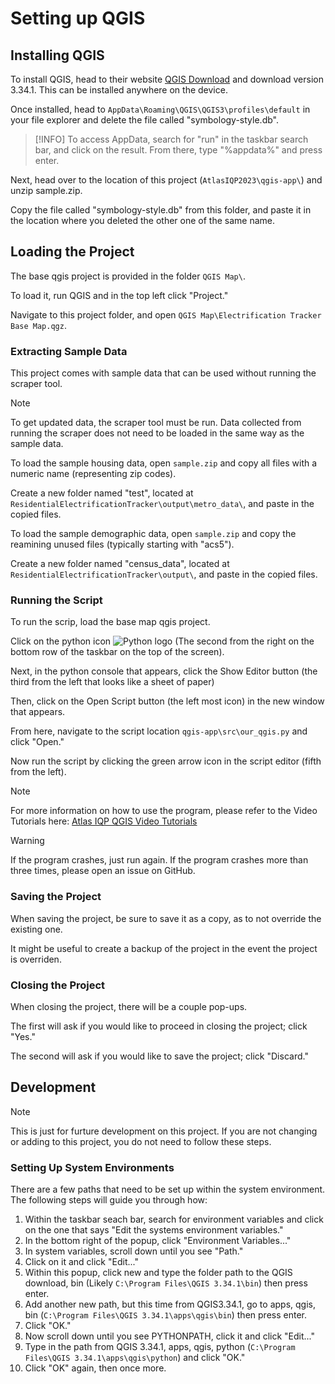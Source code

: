 # Setting up QGIS
## Installing QGIS
To install QGIS, head to their website [QGIS Download](https://qgis.org/en/site/forusers/download.html) and download version 3.34.1.
This can be installed anywhere on the device.

Once installed, head to `AppData\Roaming\QGIS\QGIS3\profiles\default` in your file explorer and delete the file called "symbology-style.db".

>[!INFO]
>To access AppData, search for "run" in the taskbar search bar, and click on the result.
>From there, type "%appdata%" and press enter.

Next, head over to the location of this project (`AtlasIQP2023\qgis-app\`) and unzip sample.zip.

Copy the file called "symbology-style.db" from this folder, and paste it in the location where you deleted the other one of the same name.

## Loading the Project
The base qgis project is provided in the folder `QGIS Map\`.

To load it, run QGIS and in the top left click "Project."

Navigate to this project folder, and open `QGIS Map\Electrification Tracker Base Map.qgz`.

### Extracting Sample Data
This project comes with sample data that can be used without running the scraper tool.

>[!NOTE]
>To get updated data, the scraper tool must be run.
>Data collected from running the scraper does not need to be loaded in the same way as the sample data.

To load the sample housing data, open `sample.zip` and copy all files with a numeric name (representing zip codes).

Create a new folder named "test", located at `ResidentialElectrificationTracker\output\metro_data\`, and paste in the copied files.

To load the sample demographic data, open `sample.zip` and copy the reamining unused files (typically starting with "acs5").

Create a new folder named "census_data", located at `ResidentialElectrificationTracker\output\`, and paste in the copied files.

### Running the Script
To run the scrip, load the base map qgis project.

Click on the python icon ![Python logo](https://upload.wikimedia.org/wikipedia/commons/thumb/c/c3/Python-logo-notext.svg/640px-Python-logo-notext.svg.png) (The second from the right on the bottom row of the taskbar on the top of the screen).

Next, in the python console that appears, click the Show Editor button (the third from the left that looks like a sheet of paper)

Then, click on the Open Script button (the left most icon) in the new window that appears.

From here, navigate to the script location `qgis-app\src\our_qgis.py` and click "Open."

Now run the script by clicking the green arrow icon in the script editor (fifth from the left).

>[!NOTE]
>For more information on how to use the program, please refer to the Video Tutorials here: [Atlas IQP QGIS Video Tutorials](link)

>[!WARNING]
>If the program crashes, just run again. If the program crashes more than three times, please open an issue on GitHub.

### Saving the Project
When saving the project, be sure to save it as a copy, as to not override the existing one.

It might be useful to create a backup of the project in the event the project is overriden.

### Closing the Project
When closing the project, there will be a couple pop-ups.

The first will ask if you would like to proceed in closing the project; click "Yes."

The second will ask if you would like to save the project; click "Discard."


## Development
>[!NOTE]
>This is just for furture development on this project. If you are not changing or adding to this project, you do not need to follow these steps.

### Setting Up System Environments
There are a few paths that need to be set up within the system environment. The following steps will guide you through how:
1. Within the taskbar seach bar, search for environment variables and click on the one that says "Edit the systems environment variables."
2. In the bottom right of the popup, click "Environment Variables..."
3. In system variables, scroll down until you see "Path."
4. Click on it and click "Edit..."
5. Within this popup, click new and type the folder path to the QGIS download, bin (Likely `C:\Program Files\QGIS 3.34.1\bin`) then press enter.
6. Add another new path, but this time from QGIS3.34.1, go to apps, qgis, bin (`C:\Program Files\QGIS 3.34.1\apps\qgis\bin`) then press enter.
7. Click "OK."
8. Now scroll down until you see PYTHONPATH, click it and click "Edit..."
9. Type in the path from QGIS 3.34.1, apps, qgis, python (`C:\Program Files\QGIS 3.34.1\apps\qgis\python`) and click "OK."
10. Click "OK" again, then once more.
